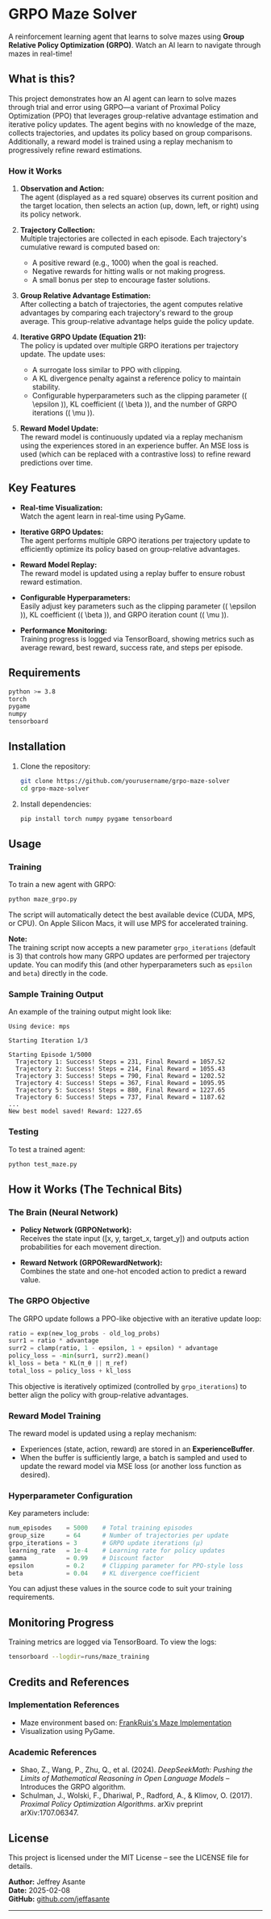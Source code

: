 # GRPO Maze Solver

A reinforcement learning agent that learns to solve mazes using **Group Relative Policy Optimization (GRPO)**. Watch an AI learn to navigate through mazes in real-time!

## What is this?

This project demonstrates how an AI agent can learn to solve mazes through trial and error using GRPO—a variant of Proximal Policy Optimization (PPO) that leverages group-relative advantage estimation and iterative policy updates. The agent begins with no knowledge of the maze, collects trajectories, and updates its policy based on group comparisons. Additionally, a reward model is trained using a replay mechanism to progressively refine reward estimations.

### How it Works

1. **Observation and Action:**  
   The agent (displayed as a red square) observes its current position and the target location, then selects an action (up, down, left, or right) using its policy network.

2. **Trajectory Collection:**  
   Multiple trajectories are collected in each episode. Each trajectory's cumulative reward is computed based on:
   - A positive reward (e.g., 1000) when the goal is reached.
   - Negative rewards for hitting walls or not making progress.
   - A small bonus per step to encourage faster solutions.

3. **Group Relative Advantage Estimation:**  
   After collecting a batch of trajectories, the agent computes relative advantages by comparing each trajectory's reward to the group average. This group-relative advantage helps guide the policy update.

4. **Iterative GRPO Update (Equation 21):**  
   The policy is updated over multiple GRPO iterations per trajectory update. The update uses:
   - A surrogate loss similar to PPO with clipping.
   - A KL divergence penalty against a reference policy to maintain stability.
   - Configurable hyperparameters such as the clipping parameter (\( \epsilon \)), KL coefficient (\( \beta \)), and the number of GRPO iterations (\( \mu \)).

5. **Reward Model Update:**  
   The reward model is continuously updated via a replay mechanism using the experiences stored in an experience buffer. An MSE loss is used (which can be replaced with a contrastive loss) to refine reward predictions over time.

## Key Features

- **Real-time Visualization:**  
  Watch the agent learn in real-time using PyGame.

- **Iterative GRPO Updates:**  
  The agent performs multiple GRPO iterations per trajectory update to efficiently optimize its policy based on group-relative advantages.

- **Reward Model Replay:**  
  The reward model is updated using a replay buffer to ensure robust reward estimation.

- **Configurable Hyperparameters:**  
  Easily adjust key parameters such as the clipping parameter (\( \epsilon \)), KL coefficient (\( \beta \)), and GRPO iteration count (\( \mu \)).

- **Performance Monitoring:**  
  Training progress is logged via TensorBoard, showing metrics such as average reward, best reward, success rate, and steps per episode.

## Requirements

```bash
python >= 3.8
torch
pygame
numpy
tensorboard
```

## Installation

1. Clone the repository:
   ```bash
   git clone https://github.com/yourusername/grpo-maze-solver
   cd grpo-maze-solver
   ```

2. Install dependencies:
   ```bash
   pip install torch numpy pygame tensorboard
   ```

## Usage

### Training

To train a new agent with GRPO:
```bash
python maze_grpo.py
```

The script will automatically detect the best available device (CUDA, MPS, or CPU). On Apple Silicon Macs, it will use MPS for accelerated training.

**Note:**  
The training script now accepts a new parameter `grpo_iterations` (default is 3) that controls how many GRPO updates are performed per trajectory update. You can modify this (and other hyperparameters such as `epsilon` and `beta`) directly in the code.

### Sample Training Output

An example of the training output might look like:

```
Using device: mps

Starting Iteration 1/3

Starting Episode 1/5000
  Trajectory 1: Success! Steps = 231, Final Reward = 1057.52
  Trajectory 2: Success! Steps = 214, Final Reward = 1055.43
  Trajectory 3: Success! Steps = 790, Final Reward = 1202.52
  Trajectory 4: Success! Steps = 367, Final Reward = 1095.95
  Trajectory 5: Success! Steps = 880, Final Reward = 1227.65
  Trajectory 6: Success! Steps = 737, Final Reward = 1187.62
...
New best model saved! Reward: 1227.65
```

### Testing

To test a trained agent:
```bash
python test_maze.py
```

## How it Works (The Technical Bits)

### The Brain (Neural Network)

- **Policy Network (GRPONetwork):**  
  Receives the state input \([x, y, target_x, target_y]\) and outputs action probabilities for each movement direction.

- **Reward Network (GRPORewardNetwork):**  
  Combines the state and one-hot encoded action to predict a reward value.

### The GRPO Objective

The GRPO update follows a PPO-like objective with an iterative update loop:
```python
ratio = exp(new_log_probs - old_log_probs)
surr1 = ratio * advantage
surr2 = clamp(ratio, 1 - epsilon, 1 + epsilon) * advantage
policy_loss = -min(surr1, surr2).mean()
kl_loss = beta * KL(π_θ || π_ref)
total_loss = policy_loss + kl_loss
```
This objective is iteratively optimized (controlled by `grpo_iterations`) to better align the policy with group-relative advantages.

### Reward Model Training

The reward model is updated using a replay mechanism:
- Experiences (state, action, reward) are stored in an **ExperienceBuffer**.
- When the buffer is sufficiently large, a batch is sampled and used to update the reward model via MSE loss (or another loss function as desired).

### Hyperparameter Configuration

Key parameters include:
```python
num_episodes    = 5000    # Total training episodes
group_size      = 64      # Number of trajectories per update
grpo_iterations = 3       # GRPO update iterations (μ)
learning_rate   = 1e-4    # Learning rate for policy updates
gamma           = 0.99    # Discount factor
epsilon         = 0.2     # Clipping parameter for PPO-style loss
beta            = 0.04    # KL divergence coefficient
```
You can adjust these values in the source code to suit your training requirements.

## Monitoring Progress

Training metrics are logged via TensorBoard. To view the logs:
```bash
tensorboard --logdir=runs/maze_training
```

## Credits and References

### Implementation References
- Maze environment based on: [FrankRuis's Maze Implementation](https://gist.github.com/FrankRuis/4bad6a988861f38cf53b86c185fc50c3)
- Visualization using PyGame.

### Academic References
- Shao, Z., Wang, P., Zhu, Q., et al. (2024). *DeepSeekMath: Pushing the Limits of Mathematical Reasoning in Open Language Models* – Introduces the GRPO algorithm.
- Schulman, J., Wolski, F., Dhariwal, P., Radford, A., & Klimov, O. (2017). *Proximal Policy Optimization Algorithms*. arXiv preprint arXiv:1707.06347.

## License

This project is licensed under the MIT License – see the LICENSE file for details.

**Author:** Jeffrey Asante  
**Date:** 2025-02-08  
**GitHub:** [github.com/jeffasante](https://github.com/jeffasante)

---
